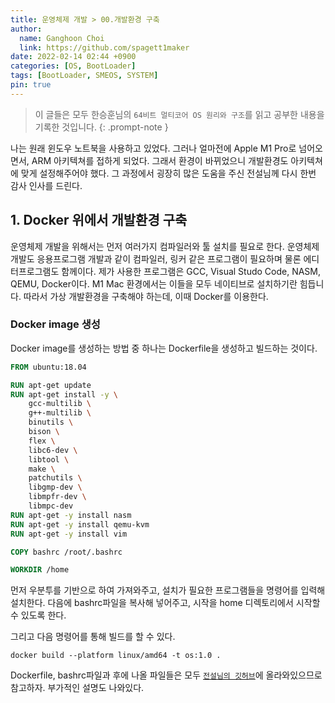 ```yaml
---
title: 운영체제 개발 > 00.개발환경 구축
author:
  name: Ganghoon Choi
  link: https://github.com/spagett1maker
date: 2022-02-14 02:44 +0900
categories: [OS, BootLoader]
tags: [BootLoader, SMEOS, SYSTEM]
pin: true
---
```


> 이 글들은 모두 한승훈님의 `64비트 멀티코어 OS 원리와 구조`를 읽고 공부한 내용을 기록한 것입니다.
{: .prompt-note }

나는 원래 윈도우 노트북을 사용하고 있었다. 그러나 얼마전에 Apple M1 Pro로 넘어오면서, ARM 아키텍쳐를 접하게 되었다.
그래서 환경이 바뀌었으니 개발환경도 아키텍쳐에 맞게 설정해주어야 했다.
그 과정에서 굉장히 많은 도움을 주신 전설님께 다시 한번 감사 인사를 드린다.

## 1. Docker 위에서 개발환경 구축

운영체제 개발을 위해서는 먼저 여러가지 컴파일러와 툴 설치를 필요로 한다.
운영체제 개발도 응용프로그램 개발과 같이 컴파일러, 링커 같은 프로그램이 필요하며 물론 에디터프로그램도 함께이다.
제가 사용한 프로그램은 GCC, Visual Studo Code, NASM, QEMU, Docker이다.
M1 Mac 환경에서는 이들을 모두 네이티브로 설치하기란 힘듭니다. 따라서 가상 개발환경을 구축해야 하는데, 이때 Docker를 이용한다.

### Docker image 생성
Docker image를 생성하는 방법 중 하나는 Dockerfile을 생성하고 빌드하는 것이다.

```Dockerfile
FROM ubuntu:18.04

RUN apt-get update
RUN apt-get install -y \
    gcc-multilib \
    g++-multilib \
    binutils \
    bison \
    flex \
    libc6-dev \
    libtool \
    make \
    patchutils \
    libgmp-dev \
    libmpfr-dev \
    libmpc-dev
RUN apt-get -y install nasm
RUN apt-get -y install qemu-kvm
RUN apt-get -y install vim

COPY bashrc /root/.bashrc

WORKDIR /home
```

먼저 우분투를 기반으로 하여 가져와주고, 설치가 필요한 프로그램들을 명령어를 입력해 설치한다.
다음에 bashrc파일을 복사해 넣어주고, 시작을 home 디렉토리에서 시작할 수 있도록 한다.

그리고 다음 명령어를 통해 빌드를 할 수 있다.
```shell
docker build --platform linux/amd64 -t os:1.0 .
```

Dockerfile, bashrc파일과 후에 나올 파일들은 모두 [`전설님의 깃허브`](https://github.com/redundant4u/)에 올라와있으므로 참고하자. 부가적인 설명도 나와있다.


